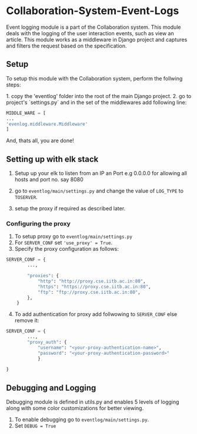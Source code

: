 # Collaboration-System-Event-Logs

<p>
Event logging module is a part of the Collaboration system. This module deals with the logging of the user interaction events, such as view an article.
This module works as a middleware in Django project and captures and filters the request based on the specification.
</p>

## Setup

<p>To setup this module with the Collaboration system, perform the follwing steps:</p>
1. copy the 'eventlog' folder into the root of the main Django project.
2. go to project's `settings.py` and in the set of the middlewares add following line:

```python
MIDDLE_WARE = [
...
'evenlog.middleware.Middleware'
]
```

And, thats all, you are done!

## Setting up with elk stack

1. Setup up your elk to listen from an IP an Port e.g 0.0.0.0 for allowing all hosts and port no. say 8080

2. go to `eventlog/main/settings.py` and change the value of `LOG_TYPE` to `TOSERVER`.

3. setup the proxy if required as described later.

### Configuring the proxy

1. To setup proxy go to `eventlog/main/settings.py` 
2. For `SERVER_CONF` set `'use_proxy' = True`.
3. Specify the proxy configuration as follows:
```python
SERVER_CONF = {
		...,

        "proxies": {
            "http": "http://proxy.cse.iitb.ac.in:80",
            "https": "https://proxy.cse.iitb.ac.in:80",
            "ftp": "ftp://proxy.cse.iitb.ac.in:80",
        },
	}
```
4. To add authentication for proxy add follwowing to `SERVER_CONF` else remove it:
```python
SERVER_CONF = {
		...,
		"proxy_auth": {
            "username": "<your-proxy-authentication-name>",
            "password": "<your-proxy-authentication-password>"
            }
	
}

```

##  Debugging and Logging

Debugging module is defined in utils.py and enables 5 levels of logging along with some color customizations for better viewing.

1. To enable debugging go to `eventlog/main/settings.py`.
2. Set `DEBUG = True`




